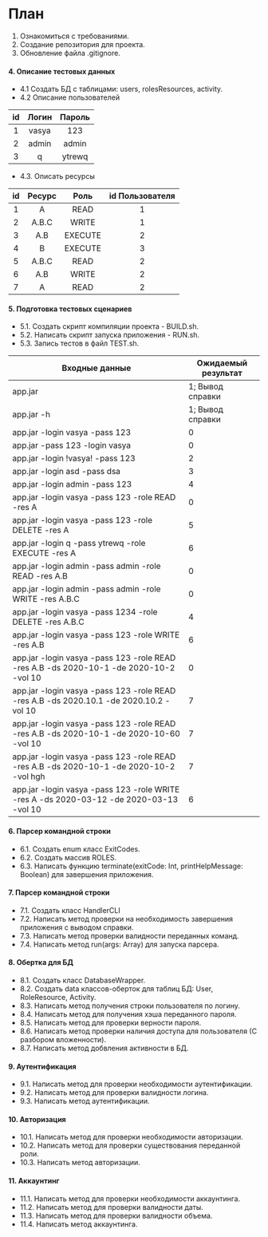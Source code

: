 # План
1. Ознакомиться с требованиями.
2. Создание репозитория для проекта.
3. Обновление файла .gitignore.
#### 4. Описание тестовых данных
- 4.1 Создать БД с таблицами: users, rolesResources, activity.
- 4.2 Описание пользователей

|id     | Логин       | Пароль  |           
|:-----:|:-----------:|:-------:|
|1      | vasya       | 123     |
|2      | admin       | admin   |
|3      | q           | ytrewq  |

- 4.3. Описать ресурсы
  
|id     | Ресурс |Роль   | id Пользователя |         
|:-----:|:------:|:-----:|:-----------:|
|1      | A      | READ  | 1           |
|2      | A.B.C  | WRITE | 1           |
|3      | A.B    |EXECUTE| 2           | 
|4      | B      |EXECUTE| 3           |  
|5      | A.B.C  |READ   | 2           |   
|6      | A.B    |WRITE  | 2           |
|7      | A      |READ   | 2           |
  

#### 5. Подготовка тестовых сценариев
- 5.1. Создать скрипт компиляции проекта - BUILD.sh.
- 5.2. Написать скрипт запуска приложения - RUN.sh.
- 5.3. Запись тестов в файл TEST.sh.

| Входные данные                                               | Ожидаемый результат |
| ------------------------------------------------------------ |  -----------------  |
|app.jar                                                       | 1; Вывод справки    |
|app.jar -h                                                    | 1; Вывод справки    |
|app.jar -login vasya -pass 123                                | 0                   |
|app.jar -pass 123 -login vasya                                | 0                   |
|app.jar -login !vasya! -pass 123                              | 2                   | 
|app.jar -login asd -pass dsa                                  | 3                   |
|app.jar -login admin -pass 123                                | 4                   |
|app.jar -login vasya -pass 123 -role READ -res A              | 0                   |
|app.jar -login vasya -pass 123 -role DELETE -res A            | 5                   |
|app.jar -login q -pass ytrewq -role EXECUTE -res A            | 6                   |
|app.jar -login admin -pass admin -role READ -res A.B          | 0                   |
|app.jar -login admin -pass admin -role WRITE -res A.B.C       | 0                   |
|app.jar -login vasya -pass 1234 -role DELETE -res A.B.C       | 4                   |
|app.jar -login vasya -pass 123 -role WRITE -res A.B           | 6                   |
|app.jar -login vasya -pass 123 -role READ -res A.B -ds 2020-10-1 -de 2020-10-2 -vol 10   | 0                   |
|app.jar -login vasya -pass 123 -role READ -res A.B -ds 2020.10.1 -de 2020.10.2 -vol 10   | 7                   |
|app.jar -login vasya -pass 123 -role READ -res A.B -ds 2020-10-1 -de 2020-10-60 -vol 10  | 7                   |
|app.jar -login vasya -pass 123 -role READ -res A.B -ds 2020-10-1 -de 2020-10-2  -vol hgh | 7                   |
|app.jar -login vasya -pass 123 -role WRITE -res A -ds 2020-03-12 -de 2020-03-13 -vol 10  | 6                   |

#### 6. Парсер командной строки
- 6.1. Создать enum класс ExitCodes.
- 6.2. Создать массив ROLES.
- 6.3. Написать функцию terminate(exitCode: Int, printHelpMessage: Boolean) для завершения приложения.

#### 7. Парсер командной строки
- 7.1. Создать класс HandlerCLI
- 7.2. Написать метод проверки на необходимость завершения приложения с выводом справки.
- 7.3. Написать метод проверки валидности переданных команд.
- 7.4. Написать метод run(args: Array<String>) для запуска парсера.

#### 8. Обертка для БД
- 8.1. Создать класс DatabaseWrapper.
- 8.2. Создать data классов-оберток для таблиц БД: User, RoleResource, Activity.
- 8.3. Написать метод получения строки пользователя по логину.
- 8.4. Написать метод для получения хэша переданного пароля.
- 8.5. Написать метод для проверки верности пароля.
- 8.6. Написать метод проверки наличия доступа для пользователя (С разбором вложенности). 
- 8.7. Написать метод добвления активности в БД.

#### 9. Аутентификация
- 9.1. Написать метод для проверки необходимости аутентификации.
- 9.2. Написать метод для проверки валидности логина.
- 9.3. Написать метод аутентификации.

#### 10. Авторизация
- 10.1. Написать метод для проверки необходимости авторизации.
- 10.2. Написать метод для проверки существования переданной роли.
- 10.3. Написать метод авторизации.

#### 11. Аккаунтинг
- 11.1. Написать метод для проверки необходимости аккаунтинга.
- 11.2. Написать метод для проверки валидности даты.
- 11.3. Написать метод для проверки валидности объема.
- 11.4. Написать метод аккаунтинга.
